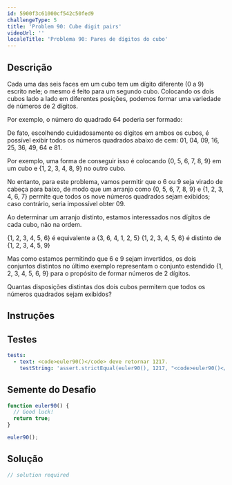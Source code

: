 ```yaml
---
id: 5900f3c61000cf542c50fed9
challengeType: 5
title: 'Problem 90: Cube digit pairs'
videoUrl: ''
localeTitle: 'Problema 90: Pares de dígitos do cubo'
---
```


## Descrição
<section id="description"> Cada uma das seis faces em um cubo tem um dígito diferente (0 a 9) escrito nele; o mesmo é feito para um segundo cubo. Colocando os dois cubos lado a lado em diferentes posições, podemos formar uma variedade de números de 2 dígitos. <p> Por exemplo, o número do quadrado 64 poderia ser formado: </p><p> De fato, escolhendo cuidadosamente os dígitos em ambos os cubos, é possível exibir todos os números quadrados abaixo de cem: 01, 04, 09, 16, 25, 36, 49, 64 e 81. </p><p> Por exemplo, uma forma de conseguir isso é colocando {0, 5, 6, 7, 8, 9} em um cubo e {1, 2, 3, 4, 8, 9} no outro cubo. </p><p> No entanto, para este problema, vamos permitir que o 6 ou 9 seja virado de cabeça para baixo, de modo que um arranjo como {0, 5, 6, 7, 8, 9} e {1, 2, 3, 4, 6, 7} permite que todos os nove números quadrados sejam exibidos; caso contrário, seria impossível obter 09. </p><p> Ao determinar um arranjo distinto, estamos interessados ​​nos dígitos de cada cubo, não na ordem. </p><p> {1, 2, 3, 4, 5, 6} é equivalente a {3, 6, 4, 1, 2, 5} {1, 2, 3, 4, 5, 6} é distinto de {1, 2, 3, 4, 5, 9} </p><p> Mas como estamos permitindo que 6 e 9 sejam invertidos, os dois conjuntos distintos no último exemplo representam o conjunto estendido {1, 2, 3, 4, 5, 6, 9} para o propósito de formar números de 2 dígitos. </p><p> Quantas disposições distintas dos dois cubos permitem que todos os números quadrados sejam exibidos? </p></section>

## Instruções
<section id="instructions">
</section>

## Testes
<section id='tests'>

```yml
tests:
  - text: <code>euler90()</code> deve retornar 1217.
    testString: 'assert.strictEqual(euler90(), 1217, "<code>euler90()</code> should return 1217.");'

```

</section>

## Semente do Desafio
<section id='challengeSeed'>

<div id='js-seed'>

```js
function euler90() {
  // Good luck!
  return true;
}

euler90();

```

</div>



</section>

## Solução
<section id='solution'>

```js
// solution required
```
</section>
